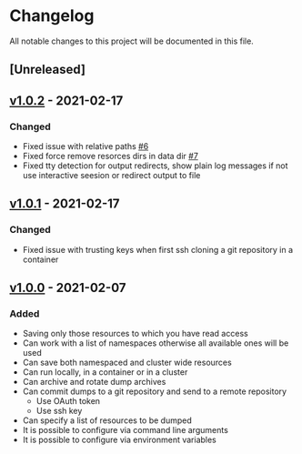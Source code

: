 # Changelog

All notable changes to this project will be documented in this file.

## [Unreleased]

## [v1.0.2](../../releases/tag/v1.0.2) - 2021-02-17
### Changed

* Fixed issue with relative paths [#6](../../issues/6)
* Fixed force remove resorces dirs in data dir [#7](../../issues/7)
* Fixed tty detection for output redirects, show plain log messages if not use
interactive seesion or redirect output to file
## [v1.0.1](../../releases/tag/v1.0.1) - 2021-02-17

### Changed

* Fixed issue with trusting keys when first ssh cloning a git repository
in a container
## [v1.0.0](/releases/tag/v1.0.0) - 2021-02-07

### Added

* Saving only those resources to which you have read access
* Can work with a list of namespaces otherwise all available ones will be used
* Can save both namespaced and cluster wide resources
* Can run locally, in a container or in a cluster
* Can archive and rotate dump archives
* Can commit dumps to a git repository and send to a remote repository
  * Use OAuth token
  * Use ssh key
* Can specify a list of resources to be dumped
* It is possible to configure via command line arguments
* It is possible to configure via environment variables
